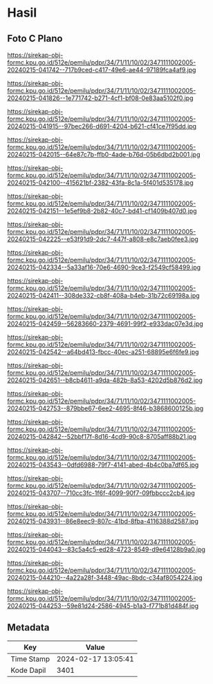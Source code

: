 # Hasil

## Foto C Plano

https://sirekap-obj-formc.kpu.go.id/512e/pemilu/pdpr/34/71/11/10/02/3471111002005-20240215-041742--717b9ced-c417-49e6-ae44-97189fca4af9.jpg

https://sirekap-obj-formc.kpu.go.id/512e/pemilu/pdpr/34/71/11/10/02/3471111002005-20240215-041826--1e771742-b271-4cf1-bf08-0e83aa5102f0.jpg

https://sirekap-obj-formc.kpu.go.id/512e/pemilu/pdpr/34/71/11/10/02/3471111002005-20240215-041915--97bec266-d691-4204-b621-cf41ce7f95dd.jpg

https://sirekap-obj-formc.kpu.go.id/512e/pemilu/pdpr/34/71/11/10/02/3471111002005-20240215-042015--64e87c7b-ffb0-4ade-b76d-05b6dbd2b001.jpg

https://sirekap-obj-formc.kpu.go.id/512e/pemilu/pdpr/34/71/11/10/02/3471111002005-20240215-042100--415621bf-2382-43fa-8c1a-5f401d535178.jpg

https://sirekap-obj-formc.kpu.go.id/512e/pemilu/pdpr/34/71/11/10/02/3471111002005-20240215-042151--1e5ef9b8-2b82-40c7-bd41-cf1409b407d0.jpg

https://sirekap-obj-formc.kpu.go.id/512e/pemilu/pdpr/34/71/11/10/02/3471111002005-20240215-042225--e53f91d9-2dc7-447f-a808-e8c7aeb0fee3.jpg

https://sirekap-obj-formc.kpu.go.id/512e/pemilu/pdpr/34/71/11/10/02/3471111002005-20240215-042334--5a33af16-70e6-4690-9ce3-f2549cf58499.jpg

https://sirekap-obj-formc.kpu.go.id/512e/pemilu/pdpr/34/71/11/10/02/3471111002005-20240215-042411--308de332-cb8f-408a-b4eb-31b72c69198a.jpg

https://sirekap-obj-formc.kpu.go.id/512e/pemilu/pdpr/34/71/11/10/02/3471111002005-20240215-042459--56283660-2379-4691-99f2-e933dac07e3d.jpg

https://sirekap-obj-formc.kpu.go.id/512e/pemilu/pdpr/34/71/11/10/02/3471111002005-20240215-042542--a64bd413-fbcc-40ec-a251-68895e6f6fe9.jpg

https://sirekap-obj-formc.kpu.go.id/512e/pemilu/pdpr/34/71/11/10/02/3471111002005-20240215-042651--b8cb4611-a9da-482b-8a53-4202d5b876d2.jpg

https://sirekap-obj-formc.kpu.go.id/512e/pemilu/pdpr/34/71/11/10/02/3471111002005-20240215-042753--879bbe67-6ee2-4695-8f46-b3868600125b.jpg

https://sirekap-obj-formc.kpu.go.id/512e/pemilu/pdpr/34/71/11/10/02/3471111002005-20240215-042842--52bbf17f-8d16-4cd9-90c8-8705aff88b21.jpg

https://sirekap-obj-formc.kpu.go.id/512e/pemilu/pdpr/34/71/11/10/02/3471111002005-20240215-043543--0dfd6988-79f7-4141-abed-4b4c0ba7df65.jpg

https://sirekap-obj-formc.kpu.go.id/512e/pemilu/pdpr/34/71/11/10/02/3471111002005-20240215-043707--710cc3fc-1f6f-4099-90f7-09fbbccc2cb4.jpg

https://sirekap-obj-formc.kpu.go.id/512e/pemilu/pdpr/34/71/11/10/02/3471111002005-20240215-043931--86e8eec9-807c-41bd-8fba-4116388d2587.jpg

https://sirekap-obj-formc.kpu.go.id/512e/pemilu/pdpr/34/71/11/10/02/3471111002005-20240215-044043--83c5a4c5-ed28-4723-8549-d9e64128b9a0.jpg

https://sirekap-obj-formc.kpu.go.id/512e/pemilu/pdpr/34/71/11/10/02/3471111002005-20240215-044210--4a22a28f-3448-49ac-8bdc-c34af8054224.jpg

https://sirekap-obj-formc.kpu.go.id/512e/pemilu/pdpr/34/71/11/10/02/3471111002005-20240215-044253--59e81d24-2586-4945-b1a3-f771b81d484f.jpg


## Metadata

| Key        | Value               |
| ---------- | ------------------- |
| Time Stamp | 2024-02-17 13:05:41 |
| Kode Dapil | 3401                |



